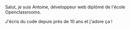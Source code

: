 Salut, je suis Antoine, développeur web diplômé de l'école Openclassrooms. 

J'écris du code depuis près de 10 ans et j'adore ça !